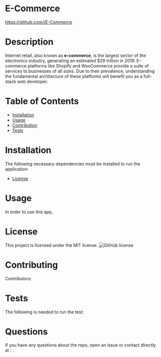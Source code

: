 

# E-Commerce
https://github.com//E-Commerce
# Description
Internet retail, also known as **e-commerce**, is the largest sector of the electronics industry, generating an estimated $29 trillion in 2019. E-commerce platforms like Shopify and WooCommerce provide a suite of services to businesses of all sizes. Due to their prevalence, understanding the fundamental architecture of these platforms will benefit you as a full-stack web developer.
# Table of Contents 
* [Installation](#install)
* [Usage](#usage)
* [Contribution](#contribution)
* [Tests](#testing)
# Installation
The following necessary dependencies must be installed to run the application: 
* [License](#license)
# Usage
In order to use this app, 
# License
This project is licensed under the MIT license. 
![GitHub license](https://img.shields.io/badge/license-MIT-blue.svg)
# Contributing
​Contributors: 
# Tests
The following is needed to run the test: 
# Questions
If you have any questions about the repo, open an issue or contact  directly at : .

